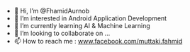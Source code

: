 - 👋 Hi, I’m @FhamidAurnob
- 👀 I’m interested in Android Application Development
- 🌱 I’m currently learning AI & Machine Learning
- 💞️ I’m looking to collaborate on ...
- 📫 How to reach me : www.facebook.com/muttaki.fahmid

<!---
FhamidAurnob/FhamidAurnob is a ✨ special ✨ repository because its `README.md` (this file) appears on your GitHub profile.
You can click the Preview link to take a look at your changes.
--->
